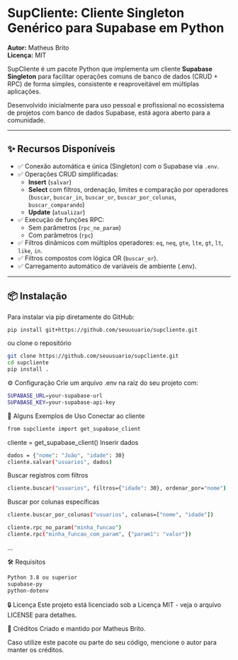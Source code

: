 # SupCliente: Cliente Singleton Genérico para Supabase em Python

**Autor:** Matheus Brito  
**Licença:** MIT

SupCliente é um pacote Python que implementa um cliente **Supabase Singleton** para facilitar operações comuns de banco de dados (CRUD + RPC) de forma simples, consistente e reaproveitável em múltiplas aplicações.

Desenvolvido inicialmente para uso pessoal e profissional no ecossistema de projetos com banco de dados Supabase, está agora aberto para a comunidade.

---

## ✨ Recursos Disponíveis

- ✅ Conexão automática e única (Singleton) com o Supabase via `.env`.
- ✅ Operações CRUD simplificadas:
  - **Insert** (`salvar`)
  - **Select** com filtros, ordenação, limites e comparação por operadores (`buscar`, `buscar_in`, `buscar_or`, `buscar_por_colunas`, `buscar_comparando`)
  - **Update** (`atualizar`)
- ✅ Execução de funções RPC:
  - Sem parâmetros (`rpc_no_param`)
  - Com parâmetros (`rpc`)
- ✅ Filtros dinâmicos com múltiplos operadores: `eq`, `neq`, `gte`, `lte`, `gt`, `lt`, `like`, `in`.
- ✅ Filtros compostos com lógica OR (`buscar_or`).
- ✅ Carregamento automático de variáveis de ambiente (.env).

---

## 📦 Instalação

Para instalar via pip diretamente do GitHub:

```bash
pip install git+https://github.com/seuusuario/supcliente.git

```
ou clone o repositório

```bash
git clone https://github.com/seuusuario/supcliente.git
cd supcliente
pip install .
```

⚙️ Configuração
Crie um arquivo .env na raiz do seu projeto com:

```bash
SUPABASE_URL=your-supabase-url
SUPABASE_KEY=your-supabase-api-key
```


🚀 Alguns Exemplos de Uso
Conectar ao cliente
```bash
from supcliente import get_supabase_client
```
cliente = get_supabase_client()
Inserir dados
```bash
dados = {"nome": "João", "idade": 30}
cliente.salvar("usuarios", dados)
```
Buscar registros com filtros
```bash
cliente.buscar("usuarios", filtros={"idade": 30}, ordenar_por="nome")
```
Buscar por colunas específicas
```bash
cliente.buscar_por_colunas("usuarios", colunas=["nome", "idade"])
```

```bash
cliente.rpc_no_param("minha_funcao")
cliente.rpc("minha_funcao_com_param", {"param1": "valor"})
```


...


🛠️ Requisitos
```bash
Python 3.8 ou superior
supabase-py
python-dotenv
```

🔒 Licença
Este projeto está licenciado sob a Licença MIT - veja o arquivo LICENSE para detalhes.

🙌 Créditos
Criado e mantido por Matheus Brito.

Caso utilize este pacote ou parte do seu código, mencione o autor para manter os créditos.










